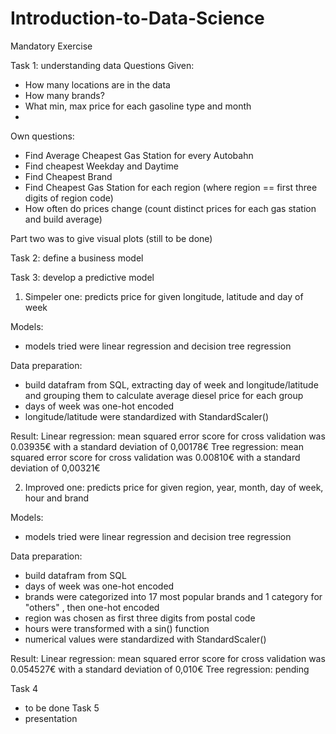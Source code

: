 # Introduction-to-Data-Science

Mandatory Exercise

Task 1: understanding data
Questions Given: 
- How many locations are in the data
- How many brands?
- What min, max price for each gasoline type and month
-
Own questions:
- Find Average Cheapest Gas Station for every Autobahn
- Find cheapest Weekday and Daytime
- Find Cheapest Brand
- Find Cheapest Gas Station for each region (where region == first three digits of region code)
- How often do prices change (count distinct prices for each gas station and build average)

Part two was to give visual plots (still to be done)

Task 2: define a business model

Task 3: develop a predictive model
1. Simpeler one:
predicts price for given longitude, latitude and day of week

Models:
- models tried were linear regression and decision tree regression

Data preparation:
- build datafram from SQL, extracting day of week and longitude/latitude and grouping them to calculate average diesel price for each group
- days of week was one-hot encoded
- longitude/latitude were standardized with StandardScaler()

Result:
Linear regression: mean squared error score for cross validation was 0.03935€ with a standard deviation of 0,00178€
Tree regression: mean squared error score for cross validation was 0.00810€ with a standard deviation of 0,00321€

2. Improved one:
predicts price for given region, year, month, day of week, hour and brand

Models:
- models tried were linear regression and decision tree regression

Data preparation:
- build datafram from SQL
- days of week was one-hot encoded
- brands were categorized into 17 most popular brands and 1 category for "others" , then one-hot encoded
- region was chosen as first three digits from postal code
- hours were transformed with a sin() function
- numerical values were standardized with StandardScaler()

Result:
Linear regression: mean squared error score for cross validation was 0.054527€ with a standard deviation of 0,010€
Tree regression: pending

Task 4
-  to be done
Task 5
- presentation
